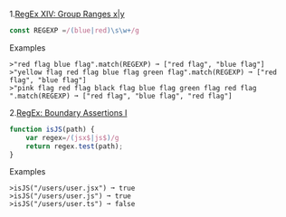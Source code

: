 1.[RegEx XIV: Group Ranges x|y](https://edabit.com/challenge/7KbZc8QvzqrJPaE6Q)
```javascript
const REGEXP =/(blue|red)\s\w+/g
```
Examples
```
>"red flag blue flag".match(REGEXP) ➞ ["red flag", "blue flag"]
>"yellow flag red flag blue flag green flag".match(REGEXP) ➞ ["red flag", "blue flag"]
>"pink flag red flag black flag blue flag green flag red flag ".match(REGEXP) ➞ ["red flag", "blue flag", "red flag"]
```

2.[RegEx: Boundary Assertions I](https://edabit.com/challenge/AWENJSwyhcceiKvQX)
```javascript
function isJS(path) {
	var regex=/(jsx$|js$)/g
	return regex.test(path);
}
```
Examples
```
>isJS("/users/user.jsx") ➞ true
>isJS("/users/user.js") ➞ true
>isJS("/users/user.ts") ➞ false
```
